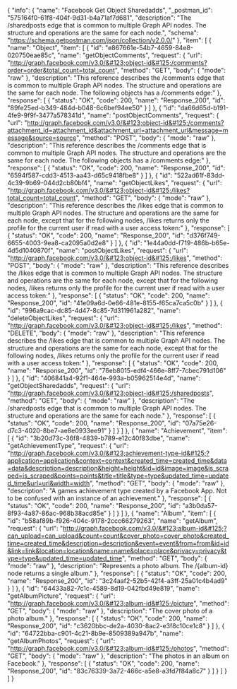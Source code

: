 {
  "info": {
    "name": "Facebook Get Object Sharedadds",
    "_postman_id": "575164f0-61f8-404f-9d31-b4a71af7d681",
    "description": "The /sharedposts edge that is common to multiple Graph API nodes. The structure and operations are the same for each node.",
    "schema": "https://schema.getpostman.com/json/collection/v2.0.0/"
  },
  "item": [
    {
      "name": "Object",
      "item": [
        {
          "id": "e867661e-54b7-4659-84e8-020750eae85c",
          "name": "getObjectComments",
          "request": {
            "url": "http://graph.facebook.com/v3.0/&#123;object-id&#125;/comments?order=order&total_count=total_count",
            "method": "GET",
            "body": {
              "mode": "raw"
            },
            "description": "This reference describes the /comments edge that is common to multiple Graph API nodes. The structure and operations are the same for each node. The following objects has a /comments edge:"
          },
          "response": [
            {
              "status": "OK",
              "code": 200,
              "name": "Response_200",
              "id": "89fe25ed-b349-484d-b048-6c6bef94ee50"
            }
          ]
        },
        {
          "id": "da66d65d-b191-4fe9-9f9f-3477a578341d",
          "name": "postObjectComments",
          "request": {
            "url": "http://graph.facebook.com/v3.0/&#123;object-id&#125;/comments?attachment_id=attachment_id&attachment_url=attachment_url&message=message&source=source",
            "method": "POST",
            "body": {
              "mode": "raw"
            },
            "description": "This reference describes the /comments edge that is common to multiple Graph API nodes. The structure and operations are the same for each node. The following objects has a /comments edge:"
          },
          "response": [
            {
              "status": "OK",
              "code": 200,
              "name": "Response_200",
              "id": "6594f587-cdd3-4513-aa43-d65c9418fbe8"
            }
          ]
        },
        {
          "id": "522ad61f-83dd-4c39-9b69-044d2cb80bf4",
          "name": "getObjectLikes",
          "request": {
            "url": "http://graph.facebook.com/v3.0/&#123;object-id&#125;/likes?total_count=total_count",
            "method": "GET",
            "body": {
              "mode": "raw"
            },
            "description": "This reference describes the /likes edge that is common to multiple Graph API nodes. The structure and operations are the same for each node, except that for the following nodes, /likes returns only the profile for the current user if read with a user access token:"
          },
          "response": [
            {
              "status": "OK",
              "code": 200,
              "name": "Response_200",
              "id": "d376f749-6655-4003-9ea8-ca2095a0d2e8"
            }
          ]
        },
        {
          "id": "1e44a0dd-f719-486b-b65e-4d5d1040870f",
          "name": "postObjectLikes",
          "request": {
            "url": "http://graph.facebook.com/v3.0/&#123;object-id&#125;/likes",
            "method": "POST",
            "body": {
              "mode": "raw"
            },
            "description": "This reference describes the /likes edge that is common to multiple Graph API nodes. The structure and operations are the same for each node, except that for the following nodes, /likes returns only the profile for the current user if read with a user access token:"
          },
          "response": [
            {
              "status": "OK",
              "code": 200,
              "name": "Response_200",
              "id": "41e09a6d-0e66-481e-8155-f65ca7ca5c0b"
            }
          ]
        },
        {
          "id": "996a9cac-dc85-4d47-8c85-7d311961a282",
          "name": "deleteObjectLikes",
          "request": {
            "url": "http://graph.facebook.com/v3.0/&#123;object-id&#125;/likes",
            "method": "DELETE",
            "body": {
              "mode": "raw"
            },
            "description": "This reference describes the /likes edge that is common to multiple Graph API nodes. The structure and operations are the same for each node, except that for the following nodes, /likes returns only the profile for the current user if read with a user access token:"
          },
          "response": [
            {
              "status": "OK",
              "code": 200,
              "name": "Response_200",
              "id": "76eb8015-edf4-466e-8ff7-7cbec791d106"
            }
          ]
        },
        {
          "id": "406841a4-92f1-464e-993a-b05962514e4d",
          "name": "getObjectSharedadds",
          "request": {
            "url": "http://graph.facebook.com/v3.0/&#123;object-id&#125;/sharedposts",
            "method": "GET",
            "body": {
              "mode": "raw"
            },
            "description": "The /sharedposts edge that is common to multiple Graph API nodes. The structure and operations are the same for each node."
          },
          "response": [
            {
              "status": "OK",
              "code": 200,
              "name": "Response_200",
              "id": "07a75e26-d7c3-4020-8be7-ae8e0933ee91"
            }
          ]
        }
      ]
    },
    {
      "name": "Achievement",
      "item": [
        {
          "id": "3b20d73c-36f8-4839-b789-e12c40f83dbe",
          "name": "getAchievementType",
          "request": {
            "url": "http://graph.facebook.com/v3.0/&#123;achievement-type-id&#125;?application=application&context=context&created_time=created_time&data=data&description=description&height=height&id=id&image=image&is_scraped=is_scraped&points=points&title=title&type=type&updated_time=updated_time&url=url&width=width",
            "method": "GET",
            "body": {
              "mode": "raw"
            },
            "description": "A games achievement type created by a Facebook App. Not to be confused with an instance of an achievement."
          },
          "response": [
            {
              "status": "OK",
              "code": 200,
              "name": "Response_200",
              "id": "a3b0da57-8f93-4a87-86ac-968b38acd85e"
            }
          ]
        }
      ]
    },
    {
      "name": "Album",
      "item": [
        {
          "id": "b58af89b-f926-404c-9178-2ccc66279263",
          "name": "getAlbum",
          "request": {
            "url": "http://graph.facebook.com/v3.0/&#123;album-id&#125;?can_upload=can_upload&count=count&cover_photo=cover_photo&created_time=created_time&description=description&event=event&from=from&id=id&link=link&location=location&name=name&place=place&privacy=privacy&type=type&updated_time=updated_time",
            "method": "GET",
            "body": {
              "mode": "raw"
            },
            "description": "Represents a photo album. The /&#123;album-id&#125; node returns a single album."
          },
          "response": [
            {
              "status": "OK",
              "code": 200,
              "name": "Response_200",
              "id": "3c24aaf2-52b5-42f4-a3ff-25a01c4b4ad9"
            }
          ]
        },
        {
          "id": "64433a82-7c1c-4589-8d19-042fbd49e819",
          "name": "getAlbumPicture",
          "request": {
            "url": "http://graph.facebook.com/v3.0/&#123;album-id&#125;/picture",
            "method": "GET",
            "body": {
              "mode": "raw"
            },
            "description": "The cover photo of a photo album."
          },
          "response": [
            {
              "status": "OK",
              "code": 200,
              "name": "Response_200",
              "id": "c3620bbc-de2a-4030-8ac2-e3f8c10ce1c8"
            }
          ]
        },
        {
          "id": "64722bba-c901-4c21-8b9e-8509389a947b",
          "name": "getAlbumPhotos",
          "request": {
            "url": "http://graph.facebook.com/v3.0/&#123;album-id&#125;/photos",
            "method": "GET",
            "body": {
              "mode": "raw"
            },
            "description": "The photos in an album on Facebook."
          },
          "response": [
            {
              "status": "OK",
              "code": 200,
              "name": "Response_200",
              "id": "83c76339-3a72-466c-a5e8-a3fd7f84a8c7"
            }
          ]
        }
      ]
    }
  ]
}